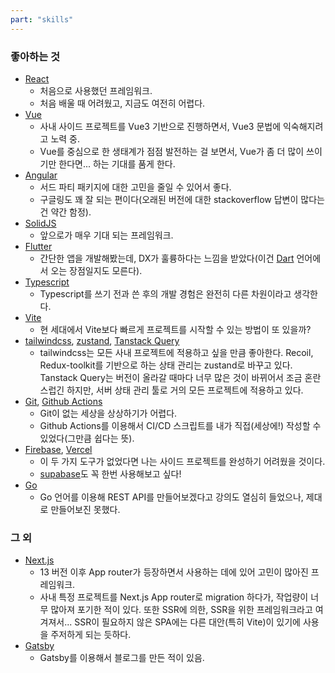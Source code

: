 ```yaml
---
part: "skills"
---
```


### 좋아하는 것

- [React](https://react.dev/)
  - 처음으로 사용했던 프레임워크.
  - 처음 배울 때 어려웠고, 지금도 여전히 어렵다.
- [Vue](https://vuejs.org/)
  - 사내 사이드 프로젝트를 Vue3 기반으로 진행하면서, Vue3 문법에 익숙해지려고 노력 중.
  - Vue를 중심으로 한 생태계가 점점 발전하는 걸 보면서, Vue가 좀 더 많이 쓰이기만 한다면... 하는 기대를 품게 한다.
- [Angular](https://angular.dev/)
  - 서드 파티 패키지에 대한 고민을 줄일 수 있어서 좋다.
  - 구글링도 꽤 잘 되는 편이다(오래된 버전에 대한 stackoverflow 답변이 많다는 건 약간 함정).
- [SolidJS](https://www.solidjs.com/)
  - 앞으로가 매우 기대 되는 프레임워크.
- [Flutter](https://flutter.dev/)
  - 간단한 앱을 개발해봤는데, DX가 훌륭하다는 느낌을 받았다(이건 [Dart](https://dart.dev/) 언어에서 오는 장점일지도 모른다).
- [Typescript](https://www.typescriptlang.org/)
  - Typescript를 쓰기 전과 쓴 후의 개발 경험은 완전히 다른 차원이라고 생각한다.
- [Vite](https://vitejs.dev/)
  - 현 세대에서 Vite보다 빠르게 프로젝트를 시작할 수 있는 방법이 또 있을까?
- [tailwindcss](https://tailwindcss.com/), [zustand](https://github.com/pmndrs/zustand), [Tanstack Query](https://tanstack.com/query/latest)
  - tailwindcss는 모든 사내 프로젝트에 적용하고 싶을 만큼 좋아한다. Recoil, Redux-toolkit를 기반으로 하는 상태 관리는 zustand로 바꾸고 있다. Tanstack Query는 버전이 올라갈 때마다 너무 많은 것이 바뀌어서 조금 혼란스럽긴 하지만, 서버 상태 관리 툴로 거의 모든 프로젝트에 적용하고 있다.
- [Git](https://git-scm.com/), [Github Actions](https://docs.github.com/ko/actions)
  - Git이 없는 세상을 상상하기가 어렵다.
  - Github Actions를 이용해서 CI/CD 스크립트를 내가 직접(세상에!) 작성할 수 있었다(그만큼 쉽다는 뜻).
- [Firebase](https://firebase.google.com/?hl=ko), [Vercel](https://vercel.com/)
  - 이 두 가지 도구가 없었다면 나는 사이드 프로젝트를 완성하기 어려웠을 것이다.
  - [supabase](https://supabase.com/)도 꼭 한번 사용해보고 싶다!
- [Go](https://go.dev/)
  - Go 언어를 이용해 REST API를 만들어보겠다고 강의도 열심히 들었으나, 제대로 만들어보진 못했다.

### 그 외

- [Next.js](https://nextjs.org/)
  - 13 버전 이후 App router가 등장하면서 사용하는 데에 있어 고민이 많아진 프레임워크.
  - 사내 특정 프로젝트를 Next.js App router로 migration 하다가, 작업량이 너무 많아져 포기한 적이 있다. 또한 SSR에 의한, SSR을 위한 프레임워크라고 여겨져서... SSR이 필요하지 않은 SPA에는 다른 대안(특히 Vite)이 있기에 사용을 주저하게 되는 듯하다.
- [Gatsby](https://www.gatsbyjs.com/)
  - Gatsby를 이용해서 블로그를 만든 적이 있음.